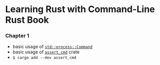 # Learning Rust with Command-Line Rust Book

### Chapter 1
- basic usage of [`std::process::Command`](https://doc.rust-lang.org/std/process/struct.Command.html)
- basic usage of [`assert_cmd`](https://docs.rs/assert_cmd/latest/assert_cmd/#) crate 
- `$ cargo add --dev assert_cmd`

